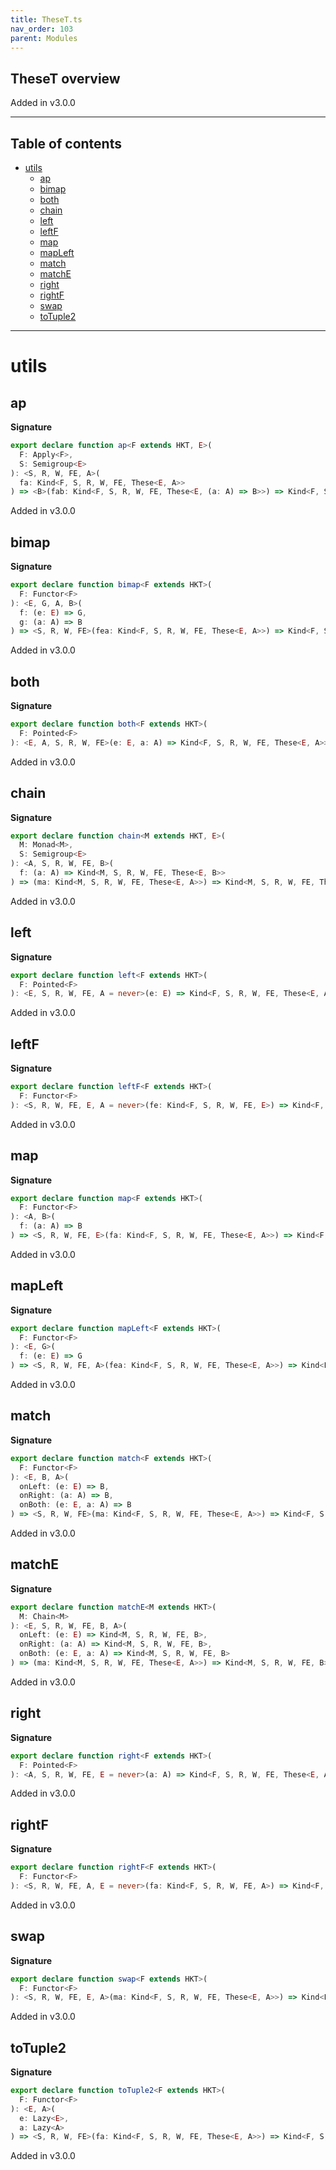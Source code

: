 ```yaml
---
title: TheseT.ts
nav_order: 103
parent: Modules
---
```


## TheseT overview

Added in v3.0.0

---

<h2 class="text-delta">Table of contents</h2>

- [utils](#utils)
  - [ap](#ap)
  - [bimap](#bimap)
  - [both](#both)
  - [chain](#chain)
  - [left](#left)
  - [leftF](#leftf)
  - [map](#map)
  - [mapLeft](#mapleft)
  - [match](#match)
  - [matchE](#matche)
  - [right](#right)
  - [rightF](#rightf)
  - [swap](#swap)
  - [toTuple2](#totuple2)

---

# utils

## ap

**Signature**

```ts
export declare function ap<F extends HKT, E>(
  F: Apply<F>,
  S: Semigroup<E>
): <S, R, W, FE, A>(
  fa: Kind<F, S, R, W, FE, These<E, A>>
) => <B>(fab: Kind<F, S, R, W, FE, These<E, (a: A) => B>>) => Kind<F, S, R, W, FE, These<E, B>>
```

Added in v3.0.0

## bimap

**Signature**

```ts
export declare function bimap<F extends HKT>(
  F: Functor<F>
): <E, G, A, B>(
  f: (e: E) => G,
  g: (a: A) => B
) => <S, R, W, FE>(fea: Kind<F, S, R, W, FE, These<E, A>>) => Kind<F, S, R, W, FE, These<G, B>>
```

Added in v3.0.0

## both

**Signature**

```ts
export declare function both<F extends HKT>(
  F: Pointed<F>
): <E, A, S, R, W, FE>(e: E, a: A) => Kind<F, S, R, W, FE, These<E, A>>
```

Added in v3.0.0

## chain

**Signature**

```ts
export declare function chain<M extends HKT, E>(
  M: Monad<M>,
  S: Semigroup<E>
): <A, S, R, W, FE, B>(
  f: (a: A) => Kind<M, S, R, W, FE, These<E, B>>
) => (ma: Kind<M, S, R, W, FE, These<E, A>>) => Kind<M, S, R, W, FE, These<E, B>>
```

Added in v3.0.0

## left

**Signature**

```ts
export declare function left<F extends HKT>(
  F: Pointed<F>
): <E, S, R, W, FE, A = never>(e: E) => Kind<F, S, R, W, FE, These<E, A>>
```

Added in v3.0.0

## leftF

**Signature**

```ts
export declare function leftF<F extends HKT>(
  F: Functor<F>
): <S, R, W, FE, E, A = never>(fe: Kind<F, S, R, W, FE, E>) => Kind<F, S, R, W, FE, These<E, A>>
```

Added in v3.0.0

## map

**Signature**

```ts
export declare function map<F extends HKT>(
  F: Functor<F>
): <A, B>(
  f: (a: A) => B
) => <S, R, W, FE, E>(fa: Kind<F, S, R, W, FE, These<E, A>>) => Kind<F, S, R, W, FE, These<E, B>>
```

Added in v3.0.0

## mapLeft

**Signature**

```ts
export declare function mapLeft<F extends HKT>(
  F: Functor<F>
): <E, G>(
  f: (e: E) => G
) => <S, R, W, FE, A>(fea: Kind<F, S, R, W, FE, These<E, A>>) => Kind<F, S, R, W, FE, These<G, A>>
```

Added in v3.0.0

## match

**Signature**

```ts
export declare function match<F extends HKT>(
  F: Functor<F>
): <E, B, A>(
  onLeft: (e: E) => B,
  onRight: (a: A) => B,
  onBoth: (e: E, a: A) => B
) => <S, R, W, FE>(ma: Kind<F, S, R, W, FE, These<E, A>>) => Kind<F, S, R, W, FE, B>
```

Added in v3.0.0

## matchE

**Signature**

```ts
export declare function matchE<M extends HKT>(
  M: Chain<M>
): <E, S, R, W, FE, B, A>(
  onLeft: (e: E) => Kind<M, S, R, W, FE, B>,
  onRight: (a: A) => Kind<M, S, R, W, FE, B>,
  onBoth: (e: E, a: A) => Kind<M, S, R, W, FE, B>
) => (ma: Kind<M, S, R, W, FE, These<E, A>>) => Kind<M, S, R, W, FE, B>
```

Added in v3.0.0

## right

**Signature**

```ts
export declare function right<F extends HKT>(
  F: Pointed<F>
): <A, S, R, W, FE, E = never>(a: A) => Kind<F, S, R, W, FE, These<E, A>>
```

Added in v3.0.0

## rightF

**Signature**

```ts
export declare function rightF<F extends HKT>(
  F: Functor<F>
): <S, R, W, FE, A, E = never>(fa: Kind<F, S, R, W, FE, A>) => Kind<F, S, R, W, FE, These<E, A>>
```

Added in v3.0.0

## swap

**Signature**

```ts
export declare function swap<F extends HKT>(
  F: Functor<F>
): <S, R, W, FE, E, A>(ma: Kind<F, S, R, W, FE, These<E, A>>) => Kind<F, S, R, W, FE, These<A, E>>
```

Added in v3.0.0

## toTuple2

**Signature**

```ts
export declare function toTuple2<F extends HKT>(
  F: Functor<F>
): <E, A>(
  e: Lazy<E>,
  a: Lazy<A>
) => <S, R, W, FE>(fa: Kind<F, S, R, W, FE, These<E, A>>) => Kind<F, S, R, W, FE, readonly [E, A]>
```

Added in v3.0.0
